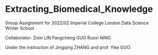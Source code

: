 # Extracting_Biomedical_Knowledge

Group Assignment for 2022/02 Imperial College London Data Science Winter School


Collaborator:
          Zixin LIN
          Fangcheng GUO
          Ruoxi NING
          
Under the instruction of Jingqing ZHANG and prof. Yike GUO.
